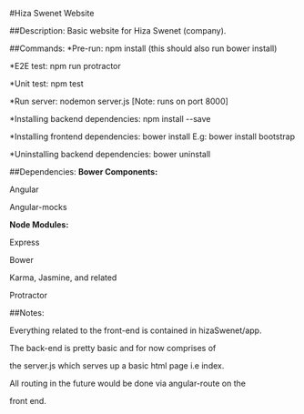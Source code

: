 #Hiza Swenet Website

##Description:
Basic website for Hiza Swenet (company).

##Commands:
*Pre-run:    npm install   (this should also run bower install)

*E2E test:   npm run protractor

*Unit test:  npm test

*Run server: nodemon server.js   [Note: runs on port 8000]

*Installing backend dependencies: npm install <moduleName> --save

*Installing frontend dependencies: bower install <moduleName>
  E.g: bower install bootstrap

*Uninstalling backend dependencies: bower uninstall <moduleName>


##Dependencies:
**Bower Components:**

  Angular

  Angular-mocks

**Node Modules:**

  Express

  Bower

  Karma, Jasmine, and related

  Protractor


##Notes:

Everything related to the front-end is contained in hizaSwenet/app.

The back-end is pretty basic and for now comprises of

the server.js which serves up a basic html page i.e index.

All routing in the future would be done via angular-route on the

front end.
